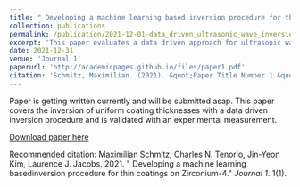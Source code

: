 ```yaml
---
title: " Developing a machine learning based inversion procedure for thin coatings on Zirconium-4"
collection: publications
permalink: /publication/2021-12-01-data_driven_ultrasonic_wave_inversion.md
excerpt: 'This paper evaluates a data driven approach for ultrasonic wave inversion and uses an experimental measurement. The measurement procedure itself will be subject to another publication.'
date: 2021-12-31
venue: 'Journal 1'
paperurl: 'http://academicpages.github.io/files/paper1.pdf'
citation: 'Schmitz, Maximilian. (2021). &quot;Paper Title Number 1.&quot; <i>Journal 1</i>. 1(1).'
---
```

Paper is getting written currently and will be submitted asap. 
This paper covers the inversion of uniform coating thicknesses with a data driven inversion procedure and is validated with an experimental measurement.

[Download paper here](http://academicpages.github.io/files/paper1.pdf)

Recommended citation: Maximilian Schmitz, Charles N. Tenorio, Jin-Yeon Kim, Laurence J. Jacobs. 2021. " Developing a machine learning basedinversion procedure for thin coatings on Zirconium-4." <i>Journal 1</i>. 1(1).